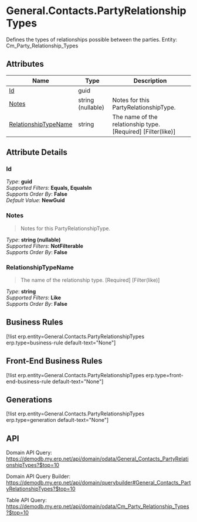 # General.Contacts.PartyRelationshipTypes

Defines the types of relationships possible between the parties. Entity: Cm_Party_Relationship_Types

## Attributes

| Name | Type | Description |
| ---- | ---- | --- |
| [Id](General.Contacts.PartyRelationshipTypes.md#Id) | guid |  
| [Notes](General.Contacts.PartyRelationshipTypes.md#Notes) | string (nullable) | Notes for this PartyRelationshipType. 
| [RelationshipTypeName](General.Contacts.PartyRelationshipTypes.md#RelationshipTypeName) | string | The name of the relationship type. [Required] [Filter(like)] 


## Attribute Details

### Id

_Type_: **guid**  
_Supported Filters_: **Equals, EqualsIn**  
_Supports Order By_: **False**  
_Default Value_: **NewGuid**  

### Notes

> Notes for this PartyRelationshipType.

_Type_: **string (nullable)**  
_Supported Filters_: **NotFilterable**  
_Supports Order By_: **False**  

### RelationshipTypeName

> The name of the relationship type. [Required] [Filter(like)]

_Type_: **string**  
_Supported Filters_: **Like**  
_Supports Order By_: **False**  



## Business Rules

[!list erp.entity=General.Contacts.PartyRelationshipTypes erp.type=business-rule default-text="None"]

## Front-End Business Rules

[!list erp.entity=General.Contacts.PartyRelationshipTypes erp.type=front-end-business-rule default-text="None"]

## Generations

[!list erp.entity=General.Contacts.PartyRelationshipTypes erp.type=generation default-text="None"]

## API

Domain API Query:
<https://demodb.my.erp.net/api/domain/odata/General_Contacts_PartyRelationshipTypes?$top=10>

Domain API Query Builder:
<https://demodb.my.erp.net/api/domain/querybuilder#General_Contacts_PartyRelationshipTypes?$top=10>

Table API Query:
<https://demodb.my.erp.net/api/domain/odata/Cm_Party_Relationship_Types?$top=10>

